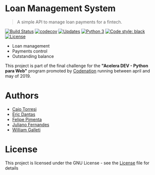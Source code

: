 # Loan Management System

> A simple API to manage loan payments for a fintech.

[![Build Status](https://travis-ci.org/squad-4/loan-management-system.svg?branch=master)](https://travis-ci.org/squad-4/loan-management-system)
[![codecov](https://codecov.io/gh/squad-4/loan-management-system/branch/master/graph/badge.svg)](https://codecov.io/gh/squad-4/loan-management-system)
[![Updates](https://pyup.io/repos/github/squad-4/loan-management-system/shield.svg)](https://pyup.io/repos/github/squad-4/loan-management-system/)
[![Python 3](https://pyup.io/repos/github/squad-4/loan-management-system/python-3-shield.svg)](https://pyup.io/repos/github/squad-4/loan-management-system/)
[![Code style: black](https://img.shields.io/badge/code%20style-black-000000.svg)](https://github.com/ambv/black)
[![License](https://img.shields.io/github/license/squad-4/loan-management-system.svg)](https://opensource.org/licenses/GPL-3.0)

- Loan management
- Payments control
- Outstanding balance

This project is part of the final challenge for the **"Acelera DEV - Python para Web"** program promoted by [Codenation](https://codenation.dev) running between april and may of 2019.

# Authors

- [Caio Torresi](https://github.com/caioCT)
- [Eric Dantas](https://github.com/ericrommel)
- [Felipe Pimenta](https://github.com/fhpimenta)
- [Juliano Fernandes](https://github.com/julianolf)
- [William Galleti](https://github.com/wgalleti)

# License

This project is licensed under the GNU License - see the [License](./LICENSE) file for details